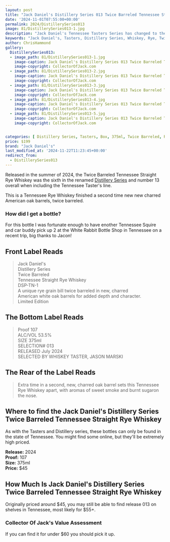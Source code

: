 ```yaml
---
layout: post
title: "Jack Daniel's Distillery Series 013 Twice Barreled Tennessee Straight Rye Whiskey"
date: '2024-11-01T07:55:00+00:00'
permalink: 2024/DistillerySeries013
image: 81/DistillerySeries013-1.jpg
description: "Jack Daniel's Tennessee Tasters Series has changed to the Distillery Series with release 010, this is the 013 release Twice Barreled Tennessee Straight Rye Whiskey"
keywords: "Jack Daniel's, Tasters, Distillery Series, Whiskey, Rye, Twice Barreled"
author: ChrisHammond
gallery:
  DistillerySeries013:
  - image_path: 81/DistillerySeries013-1.jpg
    image-caption: Jack Daniel's Distillery Series 013 Twice Barreled Tennessee Straight Rye Whiskey Front of Bottle
    image-copyright: CollectorOfJack.com
  - image_path: 81/DistillerySeries013-2.jpg
    image-caption: Jack Daniel's Distillery Series 013 Twice Barreled Tennessee Straight Rye Whiskey Front of Bottle
    image-copyright: CollectorOfJack.com
  - image_path: 81/DistillerySeries013-3.jpg
    image-caption: Jack Daniel's Distillery Series 013 Twice Barreled Tennessee Straight Rye Whiskey Side/Rear of Bottle
    image-copyright: CollectorOfJack.com
  - image_path: 81/DistillerySeries013-4.jpg
    image-caption: Jack Daniel's Distillery Series 013 Twice Barreled Tennessee Straight Rye Whiskey Side/Rear of Bottle
    image-copyright: CollectorOfJack.com
  - image_path: 81/DistillerySeries013-5.jpg
    image-caption: Jack Daniel's Distillery Series 013 Twice Barreled Tennessee Straight Rye Whiskey Side/Rear of Bottle
    image-copyright: CollectorOfJack.com


categories: [ Distillery Series, Tasters, Box, 375ml, Twice Barreled, Rye ]
price: $199
brand: "Jack Daniel's"
last_modified_at: '2024-11-22T11:23:45+00:00'
redirect_from:
  - DistillerySeries013
---
```

Released in the summer of 2024, the Twice Barreled Tennessee Straight Rye Whiskey was the sixth in the renamed [Distillery Series](/series/tasters-distillery) and number 13 overall when including the Tennessee Taster's line.

This is a Tennessee Rye Whiskey finished a second time new new charred American oak barrels, twice barreled.

### How did I get a bottle?
For this bottle I was fortunate enough to have enother Tennessee Squire and car buddy pick up 2 at the White Rabbit Bottle Shop in Tennessee on a recent trip, big thanks to Jacon! 

## Front Label Reads
> Jack Daniel's  
> Distillery Series  
> Twice Barreled  
> Tennessee Straight Rye Whiskey  
> DSP-TN-1  
> A unique rye grain bill twice barreled in new, charred  
> American white oak barrels for added depth and character.  
> Limited Edition  


## The Bottom Label Reads
> Proof 107  
> ALC/VOL 53.5%  
> SIZE 375ml  
> SELECTION# 013  
> RELEASED July 2024  
> SELECTED BY WHISKEY TASTER, JASON MARSKI  

## The Rear of the Label Reads
> Extra time in a second, new, charred oak barrel sets this Tennessee Rye Whiskey apart, with aromas of sweet smoke and burnt sugaron the nose.

## Where to find the Jack Daniel's Distillery Series Twice Barreled Tennessee Straight Rye Whiskey
As with the Tasters and Distillery series, these bottles can only be found in the state of Tennessee. You might find some online, but they'll be extremely high priced.

**Release:** 2024  
**Proof:** 107  
**Size:** 375ml  
**Price:** $45  


## How Much Is Jack Daniel's Distillery Series Twice Barreled Tennessee Straight Rye Whiskey
Originally priced around $45, you may still be able to find release 013 on shelves in Tennessee, most likely for $55+.
 
### Collector Of Jack's Value Assessment
If you can find it for under $60 you should pick it up.